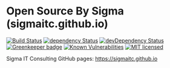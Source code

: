 # Open Source By Sigma (sigmaitc.github.io)
[![Build Status](https://travis-ci.org/SigmaITC/sigmaitc.github.io.svg?branch=master)](https://travis-ci.org/SigmaITC/sigmaitc.github.io)
[![dependency Status](https://david-dm.org/SigmaITC/sigmaitc.github.io.svg)](https://david-dm.org/SigmaITC/sigmaitc.github.io)
[![devDependency Status](https://david-dm.org/SigmaITC/sigmaitc.github.io/dev-status.svg)](https://david-dm.org/SigmaITC/sigmaitc.github.io#info=devDependencies)
[![Greenkeeper badge](https://badges.greenkeeper.io/SigmaITC/sigmaitc.github.io.svg)](https://greenkeeper.io/)
[![Known Vulnerabilities](https://snyk.io/test/github/SigmaITC/sigmaitc.github.io/badge.svg)](https://snyk.io/test/github/SigmaITC/sigmaitc.github.io)
[![MIT licensed](https://img.shields.io/badge/license-MIT-blue.svg)](https://raw.githubusercontent.com/hyperium/hyper/master/LICENSE)

Sigma IT Consulting GitHub pages: https://sigmaitc.github.io
